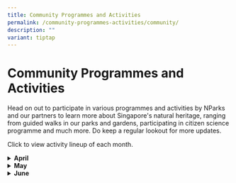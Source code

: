 ```yaml
---
title: Community Programmes and Activities
permalink: /community-programmes-activities/community/
description: ""
variant: tiptap
---
```

<h1><strong>Community Programmes and Activities</strong></h1>
<p>Head on out to participate in various programmes and activities by NParks
and our partners to learn more about Singapore's natural heritage, ranging
from guided walks in our parks and gardens, participating in citizen science
programme and much more. Do keep a regular lookout for more updates.</p>
<p></p>
<p>Click to view activity lineup of each month.</p>
<p></p>
<div data-type="detailGroup" class="isomer-accordion-group isomer-accordion isomer-accordion-white">
<details class="isomer-details">
<summary><strong>April</strong>
</summary>
<div data-type="detailsContent" class="isomer-details-content">
<table>
<tbody>
<tr>
<th rowspan="1" colspan="1">
<p>Date</p>
</th>
<th rowspan="1" colspan="1">
<p>Event</p>
</th>
<th rowspan="1" colspan="1">
<p>How to Register</p>
</th>
</tr>
<tr>
<td rowspan="1" colspan="1">
<p>Programme Round Duration: 6 April 2024 - 26 April 2024</p>
<p></p>
<p>Training Date: 6 April 2024 (9 AM - 12 PM)</p>
<p></p>
<p>Live Session: 17 April 2024 (7:30 PM - 9 PM)</p>
</td>
<td rowspan="1" colspan="1">
<p><strong>Cyber Spotter Programme 2.0 April 2024</strong>
</p>
<div class="isomer-image-wrapper">
<img style="width: 100%" height="auto" width="100%" alt="" src="/images/CSV_KV_2024JAN_Main_3334x1564.png">
</div>
<p>Cyber Spotter Programme 2.0 is a key citizen scientist component of the
Coalition to End Wildlife Trafficking Online. Empowering people to be part
of the solution by helping to detect and report illegal online listings.
Selected volunteers will undergo training to identify prohibited wildlife
products online and report any suspicious content to WWF. WWF will review
the listings and work with the participating members of the Coalition to
End Wildlife Trafficking Online to take further actions.</p>
</td>
<td rowspan="1" colspan="1">
<p>Click <a href="https://cyberspotter.wwf.sg/" rel="noopener noreferrer nofollow" target="_blank">here</a> to
view website for more information.</p>
<p>Click <a href="https://ujdqi6q2l7r.typeform.com/to/vygMEDc9" rel="noopener noreferrer nofollow" target="_blank">here</a> to
register.</p>
</td>
</tr>
<tr>
<td rowspan="1" colspan="1">
<p>13 April 2024 (9:30am - 11.30am)</p>
</td>
<td rowspan="1" colspan="1">
<p><strong>Heritage on the Hill Guided Tour.</strong>
</p>
<p>Did you know that the history of Fort Canning dates to the 14th century?
Check out the ancient artefacts from the hill, and join us on a journey
that highlights the changing faces of Fort Canning, from the ancient 14th
century to the colonial 19th century and beyond!</p>
</td>
<td rowspan="1" colspan="1">
<p>Click <a href="https://beta.nparks.gov.sg/visit/events/event-detail/FCP_HT1/336_Heritage-on-the-Hill-Guided-Tour" rel="noopener noreferrer nofollow" target="_blank">here</a> to
register.</p>
</td>
</tr>
<tr>
<td rowspan="1" colspan="1">
<p>13 April 2024 (1pm - 2pm)</p>
</td>
<td rowspan="1" colspan="1">
<p><strong>A Peek into a Civet’s Life in Urban Singapore.</strong>
</p>
<p>The Common Palm Civet is a nocturnal mammal that lives among us in urban
Singapore. Ever wondered what civets eat? Are they important to the ecosystem?
Through this talk, you will learn the ways of the civet, where they can
be seen and the threats that they face. In addition to the knowledge on
civets, you will also learn about other urban wildlife and what general
etiquette to adopt to best admire and appreciate the rich biodiversity
that we have in Singapore.</p>
</td>
<td rowspan="1" colspan="1">
<p>Click <a href="https://www.eventbrite.sg/e/a-peek-into-a-civets-life-in-urban-singapore-tickets-864401005677?aff=odcleoeventsincollection" rel="noopener noreferrer nofollow" target="_blank">here</a> to
register.</p>
</td>
</tr>
<tr>
<td rowspan="1" colspan="1">
<p>14 April 2024 (12.30pm - 1.30pm)</p>
</td>
<td rowspan="1" colspan="1">
<p><strong>Snakes Alive!</strong>
</p>
<p>Learn about the different species of snakes that live in Singapore. Are
all snakes dangerous? What should you do if you are bitten by a venomous
snake? Get your questions answered and find out how we can peacefully coexist
with our scaley neighbours.</p>
</td>
<td rowspan="1" colspan="1">
<p>Click <a href="https://www.eventbrite.sg/e/snakes-alive-tickets-863390994707?aff=odcleoeventsincollection" rel="noopener noreferrer nofollow" target="_blank">here</a> to
register.</p>
</td>
</tr>
<tr>
<td rowspan="1" colspan="1">
<p>20 April 2024 (9am - 10.30am)</p>
</td>
<td rowspan="1" colspan="1">
<p><strong>Apr 2024 GDO Nature Walk - Therapeutic Horticulture Experience.</strong>
</p>
<p>Have you gone on a therapeutic garden tour? Join us and explore the restorative
benefits of therapeutic horticulture in our green spaces. This experience
is for anyone who needs a moment of peace and tranquility. Led by trained
guides, it is crafted to promote low-intensity exercise, stimulate memory,
encourage positive social interactions, and foster mindfulness.</p>
</td>
<td rowspan="1" colspan="1">
<p>Registration will open at 10am on 5 Apr 2024, and will close either 3
days before the event or when fully registered. Successful registrants
will receive a confirmation email 3 days before the tour. You will be placed
on our waiting list if the programme is full.</p>
<p></p>
<p>Click <a href="https://beta.nparks.gov.sg/visit/events/event-detail/GDO24_17/353_Apr-2024-GDO-Nature-Walk-Therapeutic-Horticulture-Experience" rel="noopener noreferrer nofollow" target="_blank">here</a> to
register.</p>
</td>
</tr>
<tr>
<td rowspan="1" colspan="1">
<p>20 April 2024 (9am - 10.30am)</p>
</td>
<td rowspan="1" colspan="1">
<p><strong>Apr 2024 GDO Gardening Series - Best Air Plants for a Modern Gardener.</strong>
</p>
<p>Join Mr. Kevin Cheong from Pick A Plant to discover the top five essential
Tillandsia varieties that flourish in Singapore's climate, and uncover
the techniques for nurturing these exquisite air plants.</p>
<p></p>
<p>Seats are limited, so sign up early to secure your spot!</p>
</td>
<td rowspan="1" colspan="1">
<p>Registration will open at 10am on 5 Apr 2024, and will close either 3
days before the event or when fully registered. Successful registrants
will receive a confirmation email 3 days before the talk. You will be placed
on our waiting list if the programme is full.</p>
<p></p>
<p>Click <a href="https://beta.nparks.gov.sg/visit/events/event-detail/GDO24_18/363_Apr-2024-GDO-Gardening-Series-Best-Air-Plants-for-a-Modern-Gardener" rel="noopener noreferrer nofollow" target="_blank">here</a> to
register.</p>
</td>
</tr>
<tr>
<td rowspan="1" colspan="1">
<p>20 April 2024 (9am - 11am)</p>
</td>
<td rowspan="1" colspan="1">
<p><strong>Trees of the Fort Guided Tour.</strong>
</p>
<p>The Trees of the Fort guided tour takes you to beautiful trees at Fort
Canning Park amidst a backdrop of lush greenery and rich history. Fort
Canning Hill, on which the park sits, once housed a Malay Kingdom in the
14th century. It was also the place of residence for several governors
and was even transformed into a fort in the 1860s.&nbsp;</p>
</td>
<td rowspan="1" colspan="1">
<p>Click <a href="https://beta.nparks.gov.sg/visit/events/event-detail/FCP_TF1/344_Trees-of-the-Fort-Guided-Tour" rel="noopener noreferrer nofollow" target="_blank">here</a> to
register.</p>
</td>
</tr>
<tr>
<td rowspan="1" colspan="1">
<p>20 April 2024 (10am - 11am)</p>
</td>
<td rowspan="1" colspan="1">
<p><strong>Apr 2024 GDO Nature Walk - Orchid Garden Tour.</strong>
</p>
<p>Indulge in the enchanting world of orchids with our short and sweet Orchid
Garden Tour! Let the friendly volunteer guides, from The Orchid Society
of South East Asia (OSSEA), take you on a journey through stunning displays
of vibrant colours and sweet fragrances. Sign up now to discover the beauty
of orchids!</p>
</td>
<td rowspan="1" colspan="1">
<p>Registration will open at 10 am on 5 Apr 2024 and will close either 3
days before the event or when fully registered. Successful registrants
will receive a confirmation email 3 days before the tour. You will be placed
on our waiting list if the programme is full.</p>
<p></p>
<p>Click <a href="https://beta.nparks.gov.sg/visit/events/event-detail/GDO24_16/352_Apr-2024-GDO-Nature-Walk-Orchid-Garden-Tour" rel="noopener noreferrer nofollow" target="_blank">here</a> to
register.</p>
</td>
</tr>
<tr>
<td rowspan="1" colspan="1">
<p>24 April 2024 (2pm - 4.30pm)</p>
</td>
<td rowspan="1" colspan="1">
<p><strong>SewSustain Club.</strong>
</p>
<p>SewSustain Club is a vibrant community for sewing enthusiasts passionate
about sustainability. Beginners have the opportunity to learn basic stitches,
and participants are to bring their own needles, threads, scissors, and
optional embellishments like sequins, beads, buttons, and ribbons to personalize
their projects. The club fosters a collaborative environment without pressure,
welcoming individuals to join in reducing textile waste and promoting eco-friendly
fashion.&nbsp;</p>
</td>
<td rowspan="1" colspan="1">
<p>Click <a href="https://www.eventbrite.sg/e/sewsustain-club-tickets-866049676897?aff=odcleoeventsincollection" rel="noopener noreferrer nofollow" target="_blank">here</a> to
register.</p>
</td>
</tr>
<tr>
<td rowspan="1" colspan="1">
<p>27 April 2024 (10am - 11.30am)</p>
</td>
<td rowspan="1" colspan="1">
<p><strong>Fort Canning Galleries Guided Tour.</strong>
</p>
<p>Join us on a guided tour of the Fort Canning Heritage Gallery, which traces
the rich history of the hill and showcases the rare artefacts found here.
This tour will also take you to the Spice Gallery, which looks at the history
of spices and spice traders in Singapore, and is nestled in Singapore's
most diverse spice garden.</p>
</td>
<td rowspan="1" colspan="1">
<p>Click <a href="https://beta.nparks.gov.sg/visit/events/event-detail/FCP_GT1/347_Fort-Canning-Galleries-Guided-Tour" rel="noopener noreferrer nofollow" target="_blank">here</a> to
register.</p>
</td>
</tr>
<tr>
<td rowspan="1" colspan="1">
<p>27 April 2024 (10am - 10.45am)</p>
</td>
<td rowspan="1" colspan="1">
<p><strong>Race Against Time - Science Behind a Botanic Garden Tour.</strong>
</p>
<p>This session introduces the research facilities at the Singapore Botanic
Gardens such as the Library of Botany &amp; Horticulture, Orchid &amp;
Micro-propagation laboratory and the Herbarium.</p>
<p>Highlights of&nbsp; this 45-minute tour includes a visit to the Herbarium
which stores physical records of reference plant materials, some dating
as far back as 1790.&nbsp; In addition, learn about our hybridization programme
for orchids, a process introduced back in 1930’s by the then Director,
R.E Holttum.</p>
</td>
<td rowspan="1" colspan="1">
<p>Registration required 15-min prior at the Tanglin Visitor Services Desk.
Limited slots on a first-come-first-served basis. For ages 9 and above.</p>
<p></p>
<p>Click <a href="https://www.nparks.gov.sg/sbg/whats-happening/calendar-of-events/rat-tour-apr-2024" rel="noopener noreferrer nofollow" target="_blank">here</a> to
visit the website for more information.</p>
</td>
</tr>
<tr>
<td rowspan="1" colspan="1">
<p>28 April 2024 (10.30am - 12pm)</p>
</td>
<td rowspan="1" colspan="1">
<p><strong>Singapore Terrestrial Conservation Plan Launch Event.</strong>
</p>
<p>The STCP is a ground-up collaborative document that consolidates the knowledge,
views, concerns, and recommendations of Singapore society for the conservation
of terrestrial and freshwater ecosystems and biodiversity.</p>
</td>
<td rowspan="1" colspan="1">
<p>This programme is open to members of the National Library Board, Singapore.</p>
<p>Please ensure you have your myLibrary username on hand before proceeding
with the registration. If you do not have a myLibrary username, you can
create one here:&nbsp;<a href="https://account.nlb.gov.sg" rel="noopener noreferrer nofollow" target="_blank">https://account.nlb.gov.sg</a>.</p>
<p></p>
<p>Click <a href="https://www.eventbrite.com/e/singapore-terrestrial-conservation-plan-launch-event-tickets-871580880877?aff=odcleoeventsincollection&amp;keep_tld=1" rel="noopener noreferrer nofollow" target="_blank">here</a> to
register.</p>
</td>
</tr>
<tr>
<td rowspan="1" colspan="1">
<p>30 April 2024 (7.30pm - 10.30pm)</p>
</td>
<td rowspan="1" colspan="1">
<p><strong>Breeding of Urban Farming Crops.</strong>
</p>
<p>Learn how genome-editing approach is being used for breeding of urban
farming crops!</p>
</td>
<td rowspan="1" colspan="1">
<p>This programme is open to members of the National Library Board, Singapore.
Please ensure you have your myLibrary username on hand before proceeding
with the registration. If you do not have a myLibrary username, you can
create one here:&nbsp;<a href="https://account.nlb.gov.sg/" rel="noopener noreferrer nofollow" target="_blank">https://account.nlb.gov.sg/</a>
</p>
<p></p>
<p>Click <a href="https://www.eventbrite.sg/e/breeding-of-urban-farming-crops-tickets-855026325757?aff=odcleoeventsincollection" rel="noopener noreferrer nofollow" target="_blank">here</a> to
register.</p>
</td>
</tr>
<tr>
<td rowspan="1" colspan="1">
<p>30 April 2024 (3pm - 5pm)</p>
</td>
<td rowspan="1" colspan="1">
<p><strong>Habitat Enhancement at Lim Chu Kang Nature Park.</strong>
</p>
<p>Play a part in enhancing the coastal and grassland habitats of Lim Chu
Kang Nature Park. Join us in nurturing the young saplings and removal of
invasive species to restore the native habitats of the Nature Park.&nbsp;</p>
</td>
<td rowspan="1" colspan="1">
<p>Click <a href="https://beta.nparks.gov.sg/visit/events/event-detail/SBLCK01/297_Habitat-Enhancement-at-Lim-Chu-Kang-Nature-Park" rel="noopener noreferrer nofollow" target="_blank">here</a> to
register.</p>
</td>
</tr>
</tbody>
</table>
</div>
</details>
</div>
<div data-type="detailGroup" class="isomer-accordion-group isomer-accordion isomer-accordion-white">
<details class="isomer-details">
<summary><strong>May</strong>
</summary>
<div data-type="detailsContent" class="isomer-details-content">
<p>Table</p>
<table>
<tbody>
<tr>
<th rowspan="1" colspan="1">
<p>Date</p>
</th>
<th rowspan="1" colspan="1">
<p>Event</p>
</th>
<th rowspan="1" colspan="1">
<p>How to Register</p>
</th>
</tr>
<tr>
<td rowspan="1" colspan="1">
<p>4 May 2024 (8.30am – 10.30am)</p>
</td>
<td rowspan="1" colspan="1">
<p><strong>Walk With Your Neighbours @ Chestnut Nature Park</strong>
</p>
<div class="isomer-image-wrapper">
<img style="width: 100%" height="auto" width="100%" alt="" src="/images/B443A381_80DA_488F_B9D7_4BE036244270.jpg">
</div>
<p>Come join us in the morning for a nature walk hosted by residents, for
residents! Learn about Chestnut Nature Park's flora and fauna, and hear
about the area's history. Our guided walk is suitable for all ages, so
bring your family and friends down to explore the Park, and perhaps even
spot some of our local wildlife!</p>
</td>
<td rowspan="1" colspan="1">
<p>Free for public to attend.</p>
<p>Click <a href="https://www.eventbrite.sg/o/friends-of-chestnut-nature-park-20094180493" rel="noopener noreferrer nofollow" target="_blank">here</a> to
register on Eventbrite.</p>
<p>Click <a href="https://www.facebook.com/friendsofchestnut/" rel="noopener noreferrer nofollow" target="_blank">here</a> to
visit the Facebook page.</p>
</td>
</tr>
<tr>
<td rowspan="1" colspan="1">
<p>4 May 2024 (9.30am - 11am)</p>
</td>
<td rowspan="1" colspan="1">
<p><strong>What is in my Water?</strong>
</p>
<p>Join us for an interesting morning walk getting to know the creatures
and plants that lives in and around the water edges of Sungei Buloh.&nbsp;
<br>The walk will be cancelled if it rains.&nbsp;</p>
</td>
<td rowspan="1" colspan="1">
<p>Registration opens on 26 April, 8am.</p>
<p></p>
<p>Click <a href="https://beta.nparks.gov.sg/visit/events/event-detail/SBWM003/339_What-is-in-my-water" rel="noopener noreferrer nofollow" target="_blank">here</a> to
register.</p>
</td>
</tr>
<tr>
<td rowspan="1" colspan="1">
<p>4 May 2024 (10am - 11am)</p>
</td>
<td rowspan="1" colspan="1">
<p><strong>Nature’s Minimalists: Air Plants.</strong>
</p>
<p><em>Tillandsia</em>, or air plants, are admired by plant hobbyists for
their beautiful silver-green colour and form.&nbsp; These epiphytic plants
have minimal maintenance requirements and do not need soil to grow. Join
us to learn about the characteristics of air plants and their native habitats,
as well as how to make them flourish.</p>
</td>
<td rowspan="1" colspan="1">
<p>Click <a href="https://beta.nparks.gov.sg/visit/events/event-detail/EDUA0501/286_Nature-s-Minimalists-Air-Plants" rel="noopener noreferrer nofollow" target="_blank">here</a> to
register.</p>
</td>
</tr>
<tr>
<td rowspan="1" colspan="1">
<p>4 May 2024 (2pm - 3pm)</p>
</td>
<td rowspan="1" colspan="1">
<p><strong>Otters in our City.</strong>
</p>
<p>Ever wonder about the family of otters you meet while out on a stroll?
Find out about our urban otters and how they are a uniquely Singapore experience!</p>
</td>
<td rowspan="1" colspan="1">
<p>Click <a href="https://www.eventbrite.sg/e/otters-in-our-city-tickets-877785348607?aff=odcleoeventsincollection" rel="noopener noreferrer nofollow" target="_blank">here</a> to
register.</p>
</td>
</tr>
<tr>
<td rowspan="1" colspan="1">
<p>4 May 2024 (2.30pm - 4pm)</p>
</td>
<td rowspan="1" colspan="1">
<p><strong>Croc and Friends at Lookout Point.</strong>
</p>
<p>Learn all about the Estuarine Crocodiles that bask in the Reserve with
our volunteer Bernard, who has a keen interest in our reptilian friends!&nbsp;</p>
</td>
<td rowspan="1" colspan="1">
<p>Click <a href="https://beta.nparks.gov.sg/visit/events/event-detail/SBWM008/367_Croc-and-Friends-at-Lookout-Point" rel="noopener noreferrer nofollow" target="_blank">here</a> to
register.</p>
</td>
</tr>
<tr>
<td rowspan="1" colspan="1">
<p>5 May 2024 (10am - 11.30am)</p>
</td>
<td rowspan="1" colspan="1">
<p><strong>St John's Island Monthly Guided Walk.</strong>
</p>
<p>A free 90-minute guided tour (capped at 20 participants) will be held
on the first Sunday of every month. National Parks Board volunteers will
introduce you to the key features along the St John’s Island Trail.
<br>&nbsp;
<br>This land-based trail covers a distance of 1.6km. You can purchase your
own ferry ticket at Marina South Pier and take the 9am ferry to St John’s
Island.&nbsp;</p>
</td>
<td rowspan="1" colspan="1">
<p>Click <a href="https://beta.nparks.gov.sg/visit/events/event-detail/SJITRL01/20_St-John-s-Island-Monthly-Guided-Walk" rel="noopener noreferrer nofollow" target="_blank">here</a> to
register.</p>
</td>
</tr>
<tr>
<td rowspan="1" colspan="1">
<p>5 May 2024 (1.30pm - 2.30pm)</p>
</td>
<td rowspan="1" colspan="1">
<p><strong>Snakes Alive!</strong>
</p>
<p>Are all snakes dangerous? What should you do if you are bitten by a venomous
snake? Get your questions answered and find out how we can peacefully coexist
with our scaley neighbours.</p>
</td>
<td rowspan="1" colspan="1">
<p>This programme&nbsp;is open to members of the National Library Board,
Singapore. Please ensure you have your myLibrary username on hand before
proceeding with the registration. If you do not have a myLibrary username,
you can create one here:&nbsp;<a href="https://account.nlb.gov.sg/" rel="noopener noreferrer nofollow" target="_blank">https://account.nlb.gov.sg/</a>
</p>
<p></p>
<p>Click <a href="https://www.eventbrite.sg/e/snakes-alive-tickets-876465731597?aff=odcleoeventsincollection" rel="noopener noreferrer nofollow" target="_blank">here</a> to
register.</p>
</td>
</tr>
<tr>
<td rowspan="1" colspan="1">
<p>8 May 2024 (7pm - 10.30pm)</p>
</td>
<td rowspan="1" colspan="1">
<p><strong>Zero Waste Lifestyle: Reducing Waste and Living Sustainably.</strong>
</p>
<p>Is it possible to lead a life of zero waste? Find out how we can get there
through conscious efforts and nudges to make impactful changes in our lifestyle.
This talk explores what we can do as individuals to minimise waste generation.
Learn how waste reduction efforts can be fun as well as beneficial to us
as we discuss how to make the right consumer choices and carry out recycling
and composting at home.</p>
</td>
<td rowspan="1" colspan="1">
<p>This programme is open to members of the National Library Board, Singapore.
Please ensure you have your myLibrary username on hand before proceeding
with the registration. If you do not have a myLibrary username, you can
create one here:&nbsp;<a href="https://account.nlb.gov.sg/" rel="noopener noreferrer nofollow" target="_blank">https://account.nlb.gov.sg/</a>
</p>
<p></p>
<p>Click <a href="https://www.eventbrite.sg/e/zero-waste-lifestyle-reducing-waste-and-living-sustainably-down-to-earth-tickets-849239065907?aff=odcleoeventsincollection" rel="noopener noreferrer nofollow" target="_blank">here</a> to
register.</p>
</td>
</tr>
<tr>
<td rowspan="1" colspan="1">
<p>11 May 2024 (9.30am - 11am)</p>
</td>
<td rowspan="1" colspan="1">
<p><strong>What is in my mangrove?</strong>
</p>
<p>Join us for a guided walk of this unique mangrove wetlands located at
the border of freshwater (river) and salt water (sea). Singapore used to
have large areas of mangroves, but lost most of them to coastal development.
Few mangroves are left in Singapore, one of which is at Sungei Buloh Wetland
Reserve.&nbsp;
<br>&nbsp;
<br>The walk will be cancelled if it rains.&nbsp;</p>
</td>
<td rowspan="1" colspan="1">
<p>Click <a href="https://beta.nparks.gov.sg/visit/events/event-detail/SBWM004/341_What-is-in-my-mangrove" rel="noopener noreferrer nofollow" target="_blank">here</a> to
register.</p>
</td>
</tr>
<tr>
<td rowspan="1" colspan="1">
<p>11 May 2024 (2.30pm - 4.30 pm)</p>
</td>
<td rowspan="1" colspan="1">
<p><strong>Marine Meanderings through Southeast Asia.</strong>
</p>
<p>Embark on a cinematic voyage that explores the historical, poetic and
social ties surrounding marine life in a Southeast Asian context. The four
short films each illuminate a distinct facet of the sea and its inhabitants–
an animation of fishes and their poetic existence, a poignant documentary
on the challenges faced by an Indonesian fisherwoman, an experimental video
on the colonial histories lingering in the Malayan strait, and a look at
crocodile mythologies in Sulawesi. Their narratives capture the diversity
of human-nature relationships and the richness of marine life in our region.&nbsp;&nbsp;</p>
<p></p>
</td>
<td rowspan="1" colspan="1">
<p>Click <a href="https://www.eventbrite.sg/e/marine-meanderings-through-southeast-asia-lit-for-the-planet-tickets-879261935117?aff=odcleoeventsincollection" rel="noopener noreferrer nofollow" target="_blank">here</a> to
register.</p>
</td>
</tr>
<tr>
<td rowspan="1" colspan="1">
<p>11 May 2024 (1.45pm - 2.45pm)</p>
</td>
<td rowspan="1" colspan="1">
<p><strong>Our Wild Neighbours from Pasir Ris Park.</strong>
</p>
<p>Sometimes great stories are hidden right in our own backyard. Learn&nbsp;about
the lives of our wild neighbours who call Pasir Ris Park their home through
photos and videos taken by award-winning wildlife photographer, Jayaprakash
Bojan. Join him in this visual journey and&nbsp;gather some tips and tricks
in photography and storytelling.</p>
</td>
<td rowspan="1" colspan="1">
<p>Click <a href="https://www.eventbrite.sg/e/our-wild-neighbours-from-pasir-ris-park-tickets-880139760717?aff=odcleoeventsincollection" rel="noopener noreferrer nofollow" target="_blank">here</a> to
register.</p>
</td>
</tr>
<tr>
<td rowspan="1" colspan="1">
<p>12 May 2024 (1pm - 2pm)</p>
</td>
<td rowspan="1" colspan="1">
<p><strong>Wild Rescues in Singapore: What can you do to help wild animals in distress.</strong>
</p>
<p>Spot a grounded baby bird or a snake in your neighbourhood's coffeeshop?
What about the sounds coming from your attic at night?</p>
<p>Join Kalai, ACRES Wildlife Rescue Officer, to find out what you can do
if you encounter a wild animal in distress and how you can be an advocate
in helping our wildlife.</p>
</td>
<td rowspan="1" colspan="1">
<p>Click <a href="https://www.eventbrite.sg/e/wild-rescues-in-singapore-what-can-you-do-to-help-wild-animals-in-distress-tickets-881214164287?aff=odcleoeventsincollection" rel="noopener noreferrer nofollow" target="_blank">here</a> to
register.</p>
</td>
</tr>
<tr>
<td rowspan="1" colspan="1">
<p>14 May 2024 (7.30pm - 8.30pm)</p>
</td>
<td rowspan="1" colspan="1">
<p><strong>Insects: Studying Nature’s Tiny Organisms to Seek Sustainable Solutions.</strong>
</p>
<p>Insects represent a crucial component of the ecosystem and are often nature’s
solution to pollination as well as nutrient recycling.</p>
<p>This talk will emphasize the value of studying insects as sustainable
solutions to environmental challenges.</p>
</td>
<td rowspan="1" colspan="1">
<p>Click <a href="https://www.eventbrite.sg/e/insects-studying-natures-tiny-organisms-to-seek-sustainable-solutions-tickets-881797659537?aff=odcleoeventsincollection" rel="noopener noreferrer nofollow" target="_blank">here</a> to
register.</p>
</td>
</tr>
<tr>
<td rowspan="1" colspan="1">
<p>18 May 2024 (7.30am - 9.30am)</p>
</td>
<td rowspan="1" colspan="1">
<p><strong>Bird Watching along The Southern Ridges.</strong>
</p>
<p>Join us for a bird watching tour at The Southern Ridges, where up to 43
species of birds have been spotted so far. This tour will take you through
the Forest Walk and the Singing Forest in search of these beautiful birds.
Do bring along a pair of binoculars or a camera with a zoom function for
a better experience.&nbsp;</p>
</td>
<td rowspan="1" colspan="1">
<p>Click <a href="https://beta.nparks.gov.sg/visit/events/event-detail/BWSR2024/7_Bird-Watching-along-The-Southern-Ridges" rel="noopener noreferrer nofollow" target="_blank">here</a> to
register.</p>
</td>
</tr>
<tr>
<td rowspan="1" colspan="1">
<p>18 May 2024 (9.30am - 10.30pm)</p>
</td>
<td rowspan="1" colspan="1">
<p><strong>Nature Appreciation Walk at Bukit Timah Nature Reserve.</strong>
</p>
<p>Experience nature in its pristine form at Bukit Timah Nature Reserve,
which is a mere 12 km from the bustling city centre. By virtue of Singapore’s
location on the equatorial belt, the reserve has one of the richest and
most diverse ecological systems.&nbsp;Join us for a Guided Nature Appreciation
Walk to find out more about the flora &amp; fauna that can be found in
the reserve!</p>
</td>
<td rowspan="1" colspan="1">
<p>Registration opens on 27 April, 12am.</p>
<p></p>
<p>Click <a href="https://beta.nparks.gov.sg/visit/events/event-detail/BTNR_002/305_Nature-Appreciation-Walk-at-Bukit-Timah-Nature-Reserve" rel="noopener noreferrer nofollow" target="_blank">here</a> to
register.</p>
</td>
</tr>
<tr>
<td rowspan="1" colspan="1">
<p>18 May 2024 (9.30am - 10.30am)</p>
</td>
<td rowspan="1" colspan="1">
<p><strong>Nature Guided Walk at Rifle Range Nature Park.</strong>
</p>
<p>Join us for a morning walk at Rifle Range Nature Park!
<br>&nbsp;
<br>This 1-hour guided walk will allow participants to learn more about our
rich biodiversity and the animal crossing features such as rope bridges
and colugo poles. Find out how these structures enhance the ecological
connectivity for our wildlife and the importance of Rifle Range Nature
Park as a green buffer to protect Bukit Timah Nature Reserve.</p>
</td>
<td rowspan="1" colspan="1">
<p>Registration opens on 27 April, 12am.</p>
<p></p>
<p>Click <a href="https://beta.nparks.gov.sg/visit/events/event-detail/RRNP_004/302_Nature-Guided-Walk-at-Rifle-Range-Nature-Park" rel="noopener noreferrer nofollow" target="_blank">here</a> to
register.</p>
</td>
</tr>
<tr>
<td rowspan="1" colspan="1">
<p>18 May 2024 (9.30am - 11am)</p>
</td>
<td rowspan="1" colspan="1">
<p><strong>What is in my mangrove?</strong>
</p>
<p>Join us for a guided walk of this unique mangrove wetlands located at
the border of freshwater (river) and salt water (sea). Singapore used to
have large areas of mangroves, but lost most of them to coastal development.
Few mangroves are left in Singapore, one of which is at Sungei Buloh Wetland
Reserve.&nbsp;
<br>&nbsp;
<br>The walk will be cancelled if it rains.&nbsp;</p>
</td>
<td rowspan="1" colspan="1">
<p>Click <a href="https://beta.nparks.gov.sg/visit/events/event-detail/SBWM004/342_What-is-in-my-mangrove" rel="noopener noreferrer nofollow" target="_blank">here</a> to
register.</p>
</td>
</tr>
<tr>
<td rowspan="1" colspan="1">
<p>24 May 2024 (9am - 11am)</p>
</td>
<td rowspan="1" colspan="1">
<p><strong>Habitat Enhancement at Lim Chu Kang Nature Park.</strong>
</p>
<p>Play a part in enhancing the coastal and grassland habitats of Lim Chu
Kang Nature Park. Join us in nurturing the young saplings and removal of
invasive species to restore the native habitats of the Nature Park.&nbsp;</p>
</td>
<td rowspan="1" colspan="1">
<p>Click <a href="https://beta.nparks.gov.sg/visit/events/event-detail/SBLCK02/314_Habitat-Enhancement-at-Lim-Chu-Kang-Nature-Park" rel="noopener noreferrer nofollow" target="_blank">here</a> to
register.</p>
</td>
</tr>
<tr>
<td rowspan="1" colspan="1">
<p>25 May 2024 (9.30am - 11am)</p>
</td>
<td rowspan="1" colspan="1">
<p><strong>What is in my Water?</strong>
</p>
<p>Join us for an interesting morning walk getting to know the creatures
and plants that lives in and around the water edges of Sungei Buloh.&nbsp;
<br>The walk will be cancelled if it rains.&nbsp;</p>
</td>
<td rowspan="1" colspan="1">
<p>Registration opens on 17 May, 8am.</p>
<p></p>
<p>Click <a href="https://beta.nparks.gov.sg/visit/events/event-detail/SBWM003/340_What-is-in-my-water" rel="noopener noreferrer nofollow" target="_blank">here</a> to
register.</p>
</td>
</tr>
<tr>
<td rowspan="1" colspan="1">
<p>25 May 2024 and 26 May 2024</p>
</td>
<td rowspan="1" colspan="1">
<p><strong>Book a Tree: Preserving Nature Through Photography</strong>
</p>
<div class="isomer-image-wrapper">
<img style="width: 100%" height="auto" width="100%" alt="" src="/images/IMG_6876.jpg">
</div>
<p>Book-A-Tree is a movement to support NParks in their mission to plant
1 million trees around Singapore to further enhance its status as a garden
city. The movement is supported by the sales of the book “God’s Own Design
- A Photographic Journey Through Nature”. All proceeds from the book sales
would be donated to the Garden City Fund’s Plant-A-Tree Programme.</p>
</td>
<td rowspan="1" colspan="1">
<p>Click <a href="https://www.linkedin.com/pulse/sowing-seeds-success-50-reflection-book-a-tree-journey-bhavesh-shukla-irdmc/?trackingId=9vbfWR4oRnerfElpfW7S%2FQ%3D%3D" rel="noopener noreferrer nofollow" target="_blank">here</a>to
learn more about the history of Book a Tree</p>
</td>
</tr>
<tr>
<td rowspan="1" colspan="1">
<p>29 May 2024 (7pm - 8pm)</p>
</td>
<td rowspan="1" colspan="1">
<p><strong>Rooted between Sea and Land: Mangroves in Singapore | Down to Earth</strong>
</p>
<p>Our garden city, dotted with urban forests and plentiful parks is also
home to mangroves. These forests that thrives in the twilight zone between
land and sea are our natural helpers in reversing and mitigating the impacts
of climate change. However, these fragile habitats face the threat of development
and rising sea levels. In this talk, learn more about the mangrove ecosystems
in Singapore, hear about its inhabitants, and their critical role in addressing
climate change challenges for Singapore and the region.</p>
</td>
<td rowspan="1" colspan="1">
<p>Click <a href="https://www.eventbrite.sg/e/rooted-between-sea-and-land-mangroves-in-singapore-down-to-earth-tickets-881715844827?aff=odcleoeventsincollection" rel="noopener noreferrer nofollow" target="_blank">here</a> to
register.</p>
</td>
</tr>
</tbody>
</table>
</div>
</details>
</div>
<div data-type="detailGroup" class="isomer-accordion-group isomer-accordion isomer-accordion-white">
<details class="isomer-details">
<summary><strong>June</strong>
</summary>
<div data-type="detailsContent" class="isomer-details-content">
<table>
<tbody>
<tr>
<th rowspan="1" colspan="1">
<p>Date</p>
</th>
<th rowspan="1" colspan="1">
<p>Event</p>
</th>
<th rowspan="1" colspan="1">
<p>How to Register</p>
</th>
</tr>
<tr>
<td rowspan="1" colspan="1">
<p>1 June 2024 (9.30am - 11am)</p>
</td>
<td rowspan="1" colspan="1">
<p><strong>What is in my mangrove?</strong>
</p>
<p>Join us for a guided walk of this unique mangrove wetlands located at
the border of freshwater (river) and salt water (sea). Singapore used to
have large areas of mangroves, but lost most of them to coastal development.
Few mangroves are left in Singapore, one of which is at Sungei Buloh Wetland
Reserve.&nbsp;
<br>&nbsp;
<br>The walk will be cancelled if it rains.&nbsp;</p>
</td>
<td rowspan="1" colspan="1">
<p>Registration opens on 24 May, 8am.</p>
<p></p>
<p>Click <a href="https://beta.nparks.gov.sg/visit/events/event-detail/SBWM0006/355_What-s-in-my-Mangrove" rel="noopener noreferrer nofollow" target="_blank">here</a> to
register.</p>
</td>
</tr>
<tr>
<td rowspan="1" colspan="1">
<p>2 June 2024 (10am - 11.30am)</p>
</td>
<td rowspan="1" colspan="1">
<p><strong>St John's Island Monthly Guided Walk.</strong>
</p>
<p>A free 90-minute guided tour (capped at 20 participants) will be held
on the first Sunday of every month. National Parks Board volunteers will
introduce you to the key features along the St John’s Island Trail.
<br>&nbsp;
<br>This land-based trail covers a distance of 1.6km. You can purchase your
own ferry ticket at Marina South Pier and take the 9am ferry to St John’s
Island.&nbsp;</p>
</td>
<td rowspan="1" colspan="1">
<p>Registration opens on 5 May, 10am.</p>
<p></p>
<p>Click <a href="https://beta.nparks.gov.sg/visit/events/event-detail/SJITRL01/21_St-John-s-Island-Monthly-Guided-Walk" rel="noopener noreferrer nofollow" target="_blank">here</a> to
register.</p>
</td>
</tr>
<tr>
<td rowspan="1" colspan="1">
<p>8 June 2024 (9.30am - 11am)</p>
</td>
<td rowspan="1" colspan="1">
<p><strong>What is in my Water?</strong>
</p>
<p>Join us for an interesting morning walk getting to know the creatures
and plants that lives in and around the water edges of Sungei Buloh.&nbsp;
<br>The walk will be cancelled if it rains.&nbsp;</p>
</td>
<td rowspan="1" colspan="1">
<p>Registration opens on 31 May, 8am.</p>
<p></p>
<p>Click <a href="https://beta.nparks.gov.sg/visit/events/event-detail/SBWM0007/357_What-s-in-my-Water" rel="noopener noreferrer nofollow" target="_blank">here</a> to
register.</p>
</td>
</tr>
<tr>
<td rowspan="1" colspan="1">
<p>12 June 2024 (10am - 11am)</p>
</td>
<td rowspan="1" colspan="1">
<p><strong>Orchid Discoveries: An Introduction to Ornamental Orchids.</strong>
</p>
<p>Discover the unique characteristics of orchids by observing their beautiful
flowers, graceful forms and growth habits. Get a glimpse of the various
pots and media we use for potting orchids. Join us at Burkill Hall to learn
more about these captivating plants.</p>
</td>
<td rowspan="1" colspan="1">
<p>Click <a href="https://beta.nparks.gov.sg/visit/events/event-detail/EDUA0302/283_Orchid-Discoveries-An-Introduction-to-Ornamental-Orchids" rel="noopener noreferrer nofollow" target="_blank">here</a> for
more information.</p>
</td>
</tr>
<tr>
<td rowspan="1" colspan="1">
<p>15 June 2024 (9.30am - 10.30am)</p>
</td>
<td rowspan="1" colspan="1">
<p><strong>Nature Guided Walk at Rifle Range Nature Park.</strong>
</p>
<p>Join us for a morning walk at Rifle Range Nature Park!
<br>&nbsp;
<br>This 1-hour guided walk will allow participants to learn more about our
rich biodiversity and the animal crossing features such as rope bridges
and colugo poles. Find out how these structures enhance the ecological
connectivity for our wildlife and the importance of Rifle Range Nature
Park as a green buffer to protect Bukit Timah Nature Reserve.</p>
</td>
<td rowspan="1" colspan="1">
<p>Registration opens on 25 May, 12am.</p>
<p></p>
<p>Click <a href="https://beta.nparks.gov.sg/visit/events/event-detail/RRNP_004/303_Nature-Guided-Walk-at-Rifle-Range-Nature-Park" rel="noopener noreferrer nofollow" target="_blank">here</a> to
register.</p>
</td>
</tr>
<tr>
<td rowspan="1" colspan="1">
<p>15 June 2024 (9.30am - 10.30am)</p>
</td>
<td rowspan="1" colspan="1">
<p><strong>Heritage Guided Walk at Rail Corridor (Central).</strong>
</p>
<p>Join us for a morning walk at the Rail Corridor (Central)!
<br>&nbsp;
<br>Rediscover the history of the former railway line, and uncover interesting
facts about the heritage landmarks such as old Bukit Timah Railway Station
as well as the Staff Quarters. Participants can also get a chance to learn
some of the common flora and fauna commonly spotted around the area. This
guided tour is suitable for everyone young and old.</p>
</td>
<td rowspan="1" colspan="1">
<p>Registration opens on 25 May, 12am.</p>
<p></p>
<p>Click <a href="https://beta.nparks.gov.sg/visit/events/event-detail/RC_004/304_Heritage-Guided-Walk-at-Rail-Corridor-Central" rel="noopener noreferrer nofollow" target="_blank">here</a> to
register.</p>
</td>
</tr>
<tr>
<td rowspan="1" colspan="1">
<p>15 June 2024 (9.30am - 11am)</p>
</td>
<td rowspan="1" colspan="1">
<p><strong>What is in my mangrove?</strong>
</p>
<p>Join us for a guided walk of this unique mangrove wetlands located at
the border of freshwater (river) and salt water (sea). Singapore used to
have large areas of mangroves, but lost most of them to coastal development.
Few mangroves are left in Singapore, one of which is at Sungei Buloh Wetland
Reserve.&nbsp;
<br>&nbsp;
<br>The walk will be cancelled if it rains.&nbsp;</p>
</td>
<td rowspan="1" colspan="1">
<p>Registration opens on 5 June, 8am.</p>
<p></p>
<p>Click <a href="https://beta.nparks.gov.sg/visit/events/event-detail/SBWM0006/356_What-s-in-my-Mangrove" rel="noopener noreferrer nofollow" target="_blank">here</a> to
register.</p>
</td>
</tr>
<tr>
<td rowspan="1" colspan="1">
<p>20 June 2024 (2pm - 3.30pm)</p>
</td>
<td rowspan="1" colspan="1">
<p><strong>Sustaining your Home Garden.</strong>
</p>
<p>This programme is one in a five-part series where you will learn the importance
of urban farming as well as some key tips and tricks to build your own
urban garden. Join NLB volunteer and avid gardener, Mr. Ong Chin Tiong
as he takes you through the fundamentals of Urban Farming. Please register
for each session separately.</p>
</td>
<td rowspan="1" colspan="1">
<p>Click <a href="https://www.eventbrite.sg/e/sustaining-your-home-garden-tickets-846619530807?aff=odcleoeventsincollection" rel="noopener noreferrer nofollow" target="_blank">here</a> to
register.</p>
</td>
</tr>
<tr>
<td rowspan="1" colspan="1">
<p>22 June 2024 (9am - 11am)</p>
</td>
<td rowspan="1" colspan="1">
<p><strong>Fun Walk along The Southern Ridges.</strong>
</p>
<p>Take your family on a leisure stroll through The Southern Ridges, a soothing
sanctuary of greenery that is not only steeped in history but also home
to some of Singapore's most exciting flora and fauna. Highlights of the
tour included the Henderson Waves, Sembcorp Forest of the Giants, Forest
Walk and the Singing Forest.</p>
</td>
<td rowspan="1" colspan="1">
<p>Registration opens on 1 May, 12am.</p>
<p></p>
<p>Click <a href="https://beta.nparks.gov.sg/visit/events/event-detail/FWSR2024/13_Fun-Walk-along-The-Southern-Ridges" rel="noopener noreferrer nofollow" target="_blank">here</a> to
register.</p>
</td>
</tr>
<tr>
<td rowspan="1" colspan="1">
<p>22 June 2024 (9am - 11am)</p>
</td>
<td rowspan="1" colspan="1">
<p><strong>Habitat Enhancement at Lim Chu Kang Nature Park.</strong>
</p>
<p>Play a part in enhancing the coastal and grassland habitats of Lim Chu
Kang Nature Park. Join us in nurturing the young saplings and removal of
invasive species to restore the native habitats of the Nature Park.&nbsp;</p>
</td>
<td rowspan="1" colspan="1">
<p>Registration opens on 5 June, 8am.</p>
<p></p>
<p>Click <a href="https://beta.nparks.gov.sg/visit/events/event-detail/SBLCK02/315_Habitat-Enhancement-at-Lim-Chu-Kang-Nature-Park" rel="noopener noreferrer nofollow" target="_blank">here</a> to
register.</p>
</td>
</tr>
<tr>
<td rowspan="1" colspan="1">
<p>22 June 2024 (9.30am - 10.30am)</p>
</td>
<td rowspan="1" colspan="1">
<p><strong>Nature Appreciation Walk at Windsor Nature Park.</strong>
</p>
<p>Ideally situated at the perimeter of Central Catchment Nature Reserve,
the 75-hectare Windsor Nature Park is the gateway to the rich biodiversity
of the largest nature reserve in Singapore. The nature park was developed
as a green buffer to help reduce visitorship pressures and man-made disturbances
currently experienced by the nature reserve.
<br>
<br>Through this guided walk, you will gain a greater appreciation of Singapore's
rich natural heritage and the need to protect if for future generations.
Come join us and discover the importance of Windsor Nature Park.</p>
</td>
<td rowspan="1" colspan="1">
<p>Registration opens on 1 June, 12am.</p>
<p></p>
<p>Click <a href="https://beta.nparks.gov.sg/visit/events/event-detail/WNP_001/308_Nature-Appreciation-Walk-at-Windsor-Nature-Park" rel="noopener noreferrer nofollow" target="_blank">here</a> to
register.</p>
</td>
</tr>
<tr>
<td rowspan="1" colspan="1">
<p>22 June 2024 (9.30am - 11am)</p>
</td>
<td rowspan="1" colspan="1">
<p><strong>What is in my Water?</strong>
</p>
<p>Join us for an interesting morning walk getting to know the creatures
and plants that lives in and around the water edges of Sungei Buloh.&nbsp;
<br>The walk will be cancelled if it rains.&nbsp;</p>
</td>
<td rowspan="1" colspan="1">
<p>Registration opens on 14 June, 8am.</p>
<p></p>
<p>Click <a href="https://beta.nparks.gov.sg/visit/events/event-detail/SBWM0007/358_What-s-in-my-Water" rel="noopener noreferrer nofollow" target="_blank">here</a> to
register.</p>
</td>
</tr>
</tbody>
</table>
</div>
</details>
</div>
<p></p>